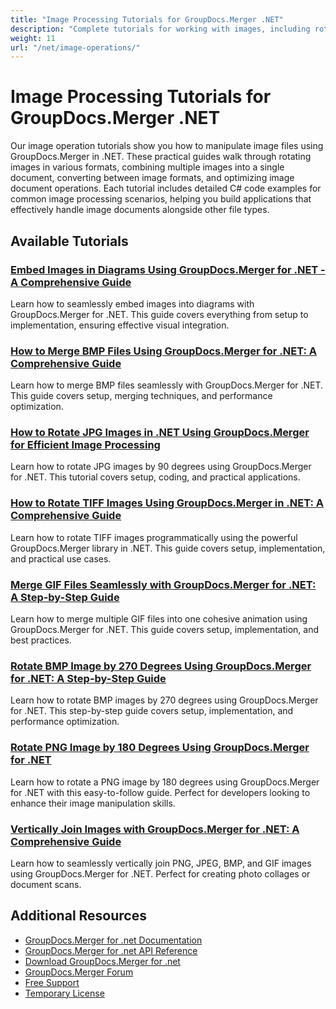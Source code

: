 ```yaml
---
title: "Image Processing Tutorials for GroupDocs.Merger .NET"
description: "Complete tutorials for working with images, including rotation, merging, and format conversion using GroupDocs.Merger for .NET."
weight: 11
url: "/net/image-operations/"
---
```


# Image Processing Tutorials for GroupDocs.Merger .NET

Our image operation tutorials show you how to manipulate image files using GroupDocs.Merger in .NET. These practical guides walk through rotating images in various formats, combining multiple images into a single document, converting between image formats, and optimizing image document operations. Each tutorial includes detailed C# code examples for common image processing scenarios, helping you build applications that effectively handle image documents alongside other file types.

## Available Tutorials

### [Embed Images in Diagrams Using GroupDocs.Merger for .NET - A Comprehensive Guide](./embed-images-diagrams-groupdocs-merger-dotnet/)
Learn how to seamlessly embed images into diagrams with GroupDocs.Merger for .NET. This guide covers everything from setup to implementation, ensuring effective visual integration.

### [How to Merge BMP Files Using GroupDocs.Merger for .NET&#58; A Comprehensive Guide](./merge-bmp-files-groupdocs-merger-net/)
Learn how to merge BMP files seamlessly with GroupDocs.Merger for .NET. This guide covers setup, merging techniques, and performance optimization.

### [How to Rotate JPG Images in .NET Using GroupDocs.Merger for Efficient Image Processing](./rotate-jpg-images-dotnet-groupdocs-merger/)
Learn how to rotate JPG images by 90 degrees using GroupDocs.Merger for .NET. This tutorial covers setup, coding, and practical applications.

### [How to Rotate TIFF Images Using GroupDocs.Merger in .NET&#58; A Comprehensive Guide](./rotate-tiff-images-groupdocs-merger-dotnet/)
Learn how to rotate TIFF images programmatically using the powerful GroupDocs.Merger library in .NET. This guide covers setup, implementation, and practical use cases.

### [Merge GIF Files Seamlessly with GroupDocs.Merger for .NET&#58; A Step-by-Step Guide](./merge-gif-files-groupdocs-merger-net/)
Learn how to merge multiple GIF files into one cohesive animation using GroupDocs.Merger for .NET. This guide covers setup, implementation, and best practices.

### [Rotate BMP Image by 270 Degrees Using GroupDocs.Merger for .NET&#58; A Step-by-Step Guide](./rotate-bmp-image-270-degrees-groupdocs-merger-net/)
Learn how to rotate BMP images by 270 degrees using GroupDocs.Merger for .NET. This step-by-step guide covers setup, implementation, and performance optimization.

### [Rotate PNG Image by 180 Degrees Using GroupDocs.Merger for .NET](./rotate-png-image-180-degrees-groupdocs-mongodb/)
Learn how to rotate a PNG image by 180 degrees using GroupDocs.Merger for .NET with this easy-to-follow guide. Perfect for developers looking to enhance their image manipulation skills.

### [Vertically Join Images with GroupDocs.Merger for .NET&#58; A Comprehensive Guide](./vertically-join-images-groupdocs-merger-dotnet/)
Learn how to seamlessly vertically join PNG, JPEG, BMP, and GIF images using GroupDocs.Merger for .NET. Perfect for creating photo collages or document scans.

## Additional Resources

- [GroupDocs.Merger for .net Documentation](https://docs.groupdocs.com/merger/net/)
- [GroupDocs.Merger for .net API Reference](https://reference.groupdocs.com/merger/net/)
- [Download GroupDocs.Merger for .net](https://releases.groupdocs.com/merger/net/)
- [GroupDocs.Merger Forum](https://forum.groupdocs.com/c/merger)
- [Free Support](https://forum.groupdocs.com/)
- [Temporary License](https://purchase.groupdocs.com/temporary-license/)
